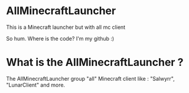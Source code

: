 # AllMinecraftLauncher
This is a Minecraft launcher but with all mc client 

So hum. Where is the code? I'm my github :)

# What is the AllMinecraftLauncher ?

The AllMinecraftLauncher group "all" Minecraft client
like : "Salwyrr", "LunarClient" and more.
